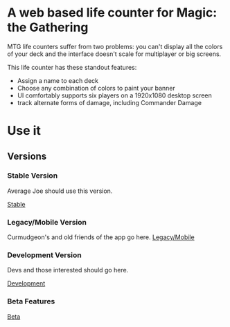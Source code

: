 # A web based life counter for Magic: the Gathering

MTG life counters suffer from two problems: you can't display all the colors of your deck and the interface doesn't scale for multiplayer or big screens.

This life counter has these standout features:

 - Assign a name to each deck
 - Choose any combination of colors to paint your banner
 - UI comfortably supports six players on a 1920x1080 desktop screen
 - track alternate forms of damage, including Commander Damage


# Use it

## Versions

### Stable Version

Average Joe should use this version.

[Stable](http://mtg.nathanp.me)

### Legacy/Mobile Version

Curmudgeon's and old friends of the app go here.
[Legacy/Mobile](
https://rawgit.com/natebot13/HTML-MTG-Life-Counter/20d7329fbbb5652cd52abbe0522ab485a8dbfc8a/index.html)

### Development Version

Devs and those interested should go here.

[Development](https://rawgit.com/natebot13/HTML-MTG-Life-Counter/dev/index.html)

### Beta Features


[Beta](https://rawgit.com/natebot13/HTML-MTG-Life-Counter/beta/index.html)

